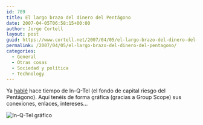 ```yaml
---
id: 789
title: El largo brazo del dinero del Pentágono
date: 2007-04-05T06:58:15+00:00
author: Jorge Cortell
layout: post
guid: https://www.cortell.net/2007/04/05/el-largo-brazo-del-dinero-del-pentagono/
permalink: /2007/04/05/el-largo-brazo-del-dinero-del-pentagono/
categories:
  - General
  - Otras cosas
  - Sociedad y polí­tica
  - Technology
---
```

Ya <a target="_blank" title="2 artí­culos" href="https://www.cortell.net/index.php?s=in-q-tel&submit=Busca">hablé</a> hace tiempo de In-Q-Tel (el fondo de capital riesgo del Pentágono). Aquí­ tenéis de forma gráfica (gracias a Group Scope) sus conexiones, enlaces, intereses...

![In-Q-Tel gráfico](https://linksviewer.com/free/view/images/view_2661query4865-r1-Xf-U3-sl.png "In-Q-Tel gráfico")